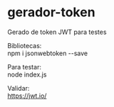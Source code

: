 # gerador-token
Gerado de token JWT para testes

Bibliotecas: </br>
npm i jsonwebtoken --save

Para testar: </br>
node index.js

Validar: </br>
https://jwt.io/
